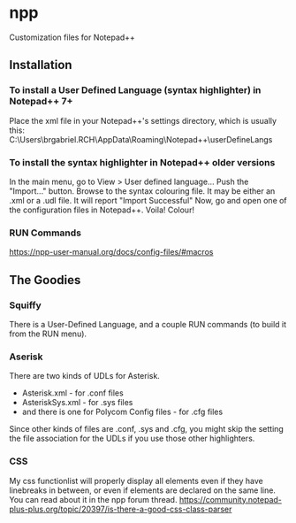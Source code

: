 # npp
Customization files for Notepad++

## Installation

### To install a User Defined Language (syntax highlighter) in Notepad++ 7+

Place the xml file in your Notepad++'s settings directory, which is usually this:
C:\Users\brgabriel.RCH\AppData\Roaming\Notepad++\userDefineLangs

### To install the syntax highlighter in Notepad++ older versions

In the main menu, go to View > User defined language...
Push the "Import..." button.
Browse to the syntax colouring file.  It may be either an .xml or a .udl file.
It will report "Import Successful"
Now, go and open one of the configuration files in Notepad++.
Voila!  Colour!

### RUN Commands

https://npp-user-manual.org/docs/config-files/#macros


## The Goodies

### Squiffy

There is a User-Defined Language, and a couple RUN commands (to build it from the RUN menu).

### Aserisk

There are two kinds of UDLs for Asterisk.

- Asterisk.xml  - for .conf files
- AsteriskSys.xml - for .sys files
- and there is one for Polycom Config files - for .cfg files

Since other kinds of files are .conf, .sys and .cfg, you might skip the setting the file association for the UDLs if you use those other highlighters.  

### CSS
My css functionlist will properly display all elements even if they have linebreaks in between, or even if elements are declared on the same line.  You can read about it in the npp forum thread. https://community.notepad-plus-plus.org/topic/20397/is-there-a-good-css-class-parser
